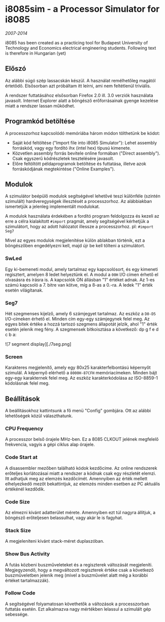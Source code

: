# i8085sim - a Processor Simulator for i8085

_2007-2014_

i8085 has been created as a practicing tool for Budapest University of Technology and Economics
electrical engineering students. Following text is therefore in Hungarian (yet)

## Előszó

Az alábbi súgó szép lassacskán készül. A használat remélhetőleg magától értetődő. Elsősorban azt próbáltam itt leírni, ami nem feltétlenül triviális.

A rendszer futtatásához elsősorban Firefox 2.0 ill. 3.0 verziók használata javasolt. Internet Explorer alatt a böngésző erőforrásainak gyenge kezelése miatt a rendszer lassan működhet.

## Programkód betöltése

A processzorhoz kapcsolódó memóriába három módon tölthetünk be kódot:

* Saját kód feltöltése ("Import file into i8085 Simulator"): Lehet assembly forráskód, vagy egy fordító ihx (intel hex) típusú kimenete.
* Közvetlen assembly forrás bevitele online formában ("Direct assembly"). Csak egyszerű kódrészletek tesztelésére javasolt.
* Előre feltöltött példaprogramok betöltése és futtatása, illetve azok forráskódjának megtekintése ("Online Examples").

## Modulok

A szimulátor beépülő modulok segítségével lehetővé teszi különféle (szintén szimulált) hardveregységek illesztését a processzorhoz. Az alábbiakban ismertetjük a jelenleg implementált modulokat.

A modulok használata érdekében a fordító program feldolgozza és kezeli az erre a célra kialakított `#import` pragmát, amely segítségével kérhetjük a szimulátort, hogy az adott hálózatot illessze a processzorhoz. pl: `#import Seg7`

Mivel az egyes modulok megjelenítése külön ablakban történik, ezt a böngészőben engedélyezni kell, majd újr be kell tölteni a szimulátort.

### SwLed

Egy ki-bemeneti modul, amely tartalmaz egy kapcsolósort, és egy kimeneti regisztert, amelyen 8 ledet helyeztünk el. A modul a `00H` I/O címen érhető el olvasásra és írásra is. A kapcsolók ON állásban "1" értéket adnak. Az 1-es számú kapcsoló a 7. bitre van kötve, míg a 8-as a 0.-ra. A ledek "1" érték esetén világítanak.

### Seg7

Hét szegmenses kijelző, amely 6 számjegyet tartalmaz. Az eszköz a `D0-D5` I/O-címeken érhető el. Minden cím egy-egy számjegynek felel meg. Az egyes bitek értéke a hozzá tartozó szegmens állapotát jelzik, ahol "1" érték esetén jelenik meg fény. A szegmensek bitkoisztása a következő: dp g f e d c b a:

![7 segment display][./7seg.png]

### Screen

Karakteres megjelenítő, amely egy 80x25 karakterfelbontású képernyőt szimulál. A képernyő elérhető a `8000H-87CFH` memóriacímeken. Minden bájt egy-egy karakternek felel meg. Az eszköz karakterkódolása az ISO-8859-1 kódolásnak felel meg.

## Beállítások

A beállításokhoz kattintsunk a fő menü "Config" gombjára. Ott az alábbi lehetőségek közül választhatunk.

### CPU Frequency

A processzor belső órajele MHz-ben. Ez a 8085 CLKOUT jelének megfelelő frekvencia, vagyis a gépi ciklus alap órajele.

### Code Start at

A disassembler mezőben található kódok kezdőcíme. Az online rendszerek erőteljes korlátozásai miatt a rendszer a kódnak csak egy részletét elemzi. Itt adhatjuk meg az elemzés kezdőcímét. Amennyiben az érték mellett elhelyezkedő mezőt bekattintjuk, az elemzés minden esetben az PC aktuális értékénél kezdődik.

### Code Size

Az elmezni kívánt adatterület mérete. Amennyiben ezt túl nagyra állítjuk, a böngésző erőteljesen belassulhat, vagy akár le is fagyhat.

### Stack Size

A megjeleníteni kívánt stack-méret duplaszóban.

### Show Bus Activity

A futás közbeni buszműveleteket és a regiszterek változását megjeleníti. Megjegyzendő, hogy a megváltozott regiszterek értéke csak a következő buszműveletben jelenik meg (mivel a buszművelet alatt még a korábbi értéket tartalmazzák).

### Follow Code

A segítségével folyamatosan követhetők a változások a processzorban futtatás esetén. Ezt alkalmazva nagy mértékben lelassul a szimulált gép sebessége.


